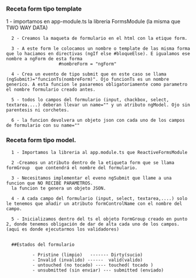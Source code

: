### Receta form tipo template
1 - importamos en app-module.ts la libreria FormsModule (la misma que TWO WAY DATA)

      2 - Creamos la maqueta de formulario en el html con la etique form.

      3 - A este form le colocamos un nombre o template de las misma forma que lo haciamos en directivas (ngIf else #bloqueElse). E igualamos ese nombre a ngForm de esta forma
                        #nombreForm = "ngForm"

      4 - Crea un evento de tipo submit que en este caso se llama (ngSubmit)="funcionTs(nombreForm)". Ojo funcionTs es un nombre generico. A esta funcion le pasaremos obligatoriamente como parametro el nombre formulario creado antes.

      5 - todos lo campos del formulario (input, chackbox, select, textarea....) deberan llevar un name="" y un atributo ngModel. Ojo sin parentesis ni corchetes.

      6 - la funcion devolvera un objeto json con cada uno de los campos de formulario con su name=""

### Receta form tipo model.

      1 - Importamos la libreria al app.module.ts que ReactiveFormsModule

      2 -Creamos un atributo dentro de la etiqueta form que se llama formGroup  que contendrá el nombre del formulario.

      3 - Necesitamos implementar el eveno ngSubmit que llame a una funcion que NO RECIBE PARAMETROS.
      la funcion te genera un objeto JSON.

      4 - A cada campo del formulario (input, select, textarea,....) solo le tenemos que añadir un atributo formControlName con el nombre del campo.

      5 - Inicializamos dentro del ts el objeto FormGroup creado en punto 2, donde tenemos obligación de dar de alta cada uno de los campos. (aqui es donde ejecutarmos los validadores)


      ##Estados del formulario

              - Pristine (limpio)   ------- Dirty(sucio)
              - Invalid (invalido) ------  valid(valido)
              - untouched (no tocado) ---- touched( tocado )
              - unsubmitted (sin enviar) --- submitted (enviado)
